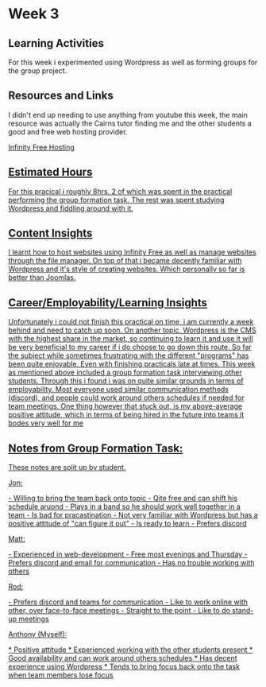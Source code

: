 <h1>Week 3</h1>
<h2>Learning Activities</h2>
<p>For this week i experimented using Wordpress as well as forming groups for the group project.</p>

<h2>Resources and Links</h2>
<p>I didn't end up needing to use anything from youtube this week, the main resource was actually the Cairns tutor finding me and the other students a good and free web hosting provider.</p>
<p><a href="https://www.infinityfree.net/">Infinity Free Hosting</p>

<h2>Estimated Hours</h2>
For this pracical i roughly 8hrs. 2 of which was spent in the practical performing the group formation task. The rest was spent studying Wordpress and fiddling around with it.

<h2>Content Insights</h2>
<p>I learnt how to host websites using Infinity Free as well as manage websites through the file manager. On top of that i became decently familiar with Wordpress and it's style of creating websites. Which personally so far is better than Joomlas.</p>

<h2>Career/Employability/Learning Insights</h2>
<p>Unfortunately i could not finish this practical on time, i am currently a week behind and need to catch up soon. On another topic, Wordpress is the CMS with the highest share in the market, so continuing to learn it and use it will be very beneficial to my career if i do choose to go down this route. So far the subject while sometimes frustrating with the different "programs" has been quite enjoyable. Even with finishing practicals late at times. This week as mentioned above included a group formation task interviewing other students. Through this i found i was on quite similar grounds in terms of employability. Most everyone used similar communication methods (discord), and people could work around others schedules if needed for team meetings. One thing however that stuck out, is my above-average positive attitude, which in terms of being hired in the future into teams it bodes very well for me</p>

<h2>Notes from Group Formation Task:</h2>
<p>These notes are split up by student.</p>
<p>
Jon:</p>
 - Willing to bring the team back onto topic
 - Qite free and can shift his schedule aruond
 - Plays in a band so he should work well together in a team
 - Is bad for pracastination
 - Not very familiar with Wordpress but has a positive attitude of "can figure it out"
 - Is ready to learn
 - Prefers discord
<p>Matt:</p>
 - Experienced in web-development
 - Free most evenings and Thursday
 - Prefers discord and email for communication
 - Has no trouble working with others
<p>Rod:</p>
 - Prefers discord and teams for communication
 - Like to work online with other, over face-to-face meetings
 - Straight to the point
 - Like to do stand-up meetings
<p>Anthony (Myself):</p>
 * Positive attitude
 * Experienced working with the other students present
 * Good availability and can work around others schedules
 * Has decent experience using Wordpress
 * Tends to bring focus back onto the task when team members lose focus